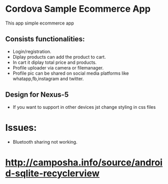 # Cordova Sample Ecommerce App
This app simple ecommerce app  

## Consists functionalities:
* Login/registration.
* Diplay products can add the product to cart.
* In cart it diplay total price and products.
* Profile uploader via camera or filemanager.
* Profile pic can be shared on social media platforms like whatapp,fb,instagram and twitter.

## Design for Nexus-5
* If you want to support  in other devices jst change styling in css files

# Issues:
* Bluetooth sharing not working.
# http://camposha.info/source/android-sqlite-recyclerview
